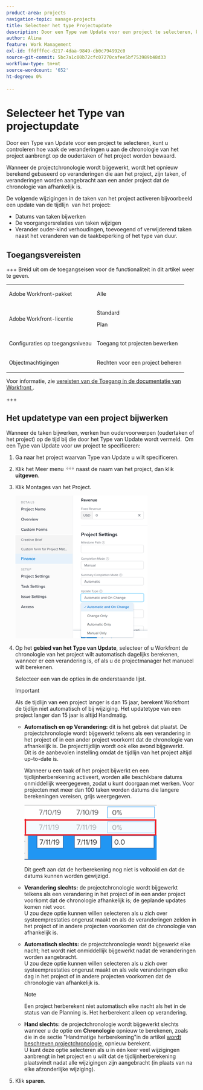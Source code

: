 ```yaml
---
product-area: projects
navigation-topic: manage-projects
title: Selecteer het type Projectupdate
description: Door een Type van Update voor een project te selecteren, kunt u controleren hoe vaak de veranderingen u aan de chronologie van het project aanbrengt op de oudertaken of het project worden bewaard.
author: Alina
feature: Work Management
exl-id: ffdfffec-d217-4daa-9849-cb0c794992c0
source-git-commit: 5bc7a1c00b72cfc07270cafee5bf753989b48d33
workflow-type: tm+mt
source-wordcount: '652'
ht-degree: 0%

---
```


# Selecteer het Type van projectupdate

Door een Type van Update voor een project te selecteren, kunt u controleren hoe vaak de veranderingen u aan de chronologie van het project aanbrengt op de oudertaken of het project worden bewaard.

Wanneer de projectchronologie wordt bijgewerkt, wordt het opnieuw berekend gebaseerd op veranderingen die aan het project, zijn taken, of veranderingen worden aangebracht aan een ander project dat de chronologie van afhankelijk is.

De volgende wijzigingen in de taken van het project activeren bijvoorbeeld een update van de tijdlijn  van het project:

* Datums van taken bijwerken
* De voorgangersrelaties van taken wijzigen
* Verander ouder-kind verhoudingen, toevoegend of verwijderend taken naast het veranderen van de taakbeperking of het type van duur.

## Toegangsvereisten

+++ Breid uit om de toegangseisen voor de functionaliteit in dit artikel weer te geven. 

<table style="table-layout:auto"> 
 <col> 
 <col> 
 <tbody> 
  <tr> 
   <td role="rowheader">Adobe Workfront-pakket</td> 
   <td> <p>Alle</p> </td> 
  </tr> 
  <tr> 
   <td role="rowheader">Adobe Workfront-licentie</td> 
   <td><p>Standard</p> 
   <p>Plan</p> </td> 
  </tr> 
  <tr> 
   <td role="rowheader">Configuraties op toegangsniveau</td> 
   <td> <p>Toegang tot projecten bewerken</p> </td> 
  </tr> 
  <tr> 
   <td role="rowheader">Objectmachtigingen</td> 
   <td> <p>Rechten voor een project beheren</p> </td> 
  </tr> 
 </tbody> 
</table>

Voor informatie, zie [&#x200B; vereisten van de Toegang in de documentatie van Workfront &#x200B;](/help/quicksilver/administration-and-setup/add-users/access-levels-and-object-permissions/access-level-requirements-in-documentation.md).

+++

## Het updatetype van een project bijwerken

Wanneer de taken bijwerken, werken hun oudervoorwerpen (oudertaken of het project) op de tijd bij die door het Type van Update wordt vermeld.  Om een Type van Update voor uw project te specificeren:

1. Ga naar het project waarvan Type van Update u wilt specificeren.
1. Klik het Meer menu ![&#x200B; Meer pictogram &#x200B;](assets/more-icon.png) naast de naam van het project, dan klik **uitgeven**.

1. Klik **&#x200B;**&#x200B;Montages van het Project **&#x200B;**.

   ![](assets/update-type-field-on-project-edit-box-nwe-350x378.png)

1. Op het **gebied van het Type van Update**, selecteer of u Workfront de chronologie van het project wilt automatisch dagelijks berekenen, wanneer er een verandering is, of als u de projectmanager het manueel wilt berekenen.

   Selecteer een van de opties in de onderstaande lijst. 

   >[!IMPORTANT]
   >
   >Als de tijdlijn van een project langer is dan 15 jaar, berekent Workfront de tijdlijn niet automatisch of bij wijziging. Het updatetype van een project langer dan 15 jaar is altijd Handmatig.

   * **Automatisch en op Verandering:** dit is het gebrek dat plaatst. De projectchronologie wordt bijgewerkt telkens als een verandering in het project of in een ander project voorkomt dat de chronologie van afhankelijk is. De projecttijdlijn wordt ook elke avond bijgewerkt. \
     Dit is de aanbevolen instelling omdat de tijdlijn van het project altijd up-to-date is.

     Wanneer u een taak of het project bijwerkt en een tijdlijnherberekening activeert, worden alle beschikbare datums onmiddellijk weergegeven, zodat u kunt doorgaan met werken. Voor projecten met meer dan 100 taken worden datums die langere berekeningen vereisen, grijs weergegeven.

     ![](assets/dates-dimmed-when-insline-editing-350x146.png)

     Dit geeft aan dat de herberekening nog niet is voltooid en dat de datums kunnen worden gewijzigd.

   * **Verandering slechts:** de projectchronologie wordt bijgewerkt telkens als een verandering in het project of in een ander project voorkomt dat de chronologie afhankelijk is; de geplande updates komen niet voor.\
     U zou deze optie kunnen willen selecteren als u zich over systeemprestaties ongerust maakt en als de veranderingen zelden in het project of in andere projecten voorkomen dat de chronologie van afhankelijk is.

   * **Automatisch slechts:** de projectchronologie wordt bijgewerkt elke nacht; het wordt niet onmiddellijk bijgewerkt nadat de veranderingen worden aangebracht.\
     U zou deze optie kunnen willen selecteren als u zich over systeemprestaties ongerust maakt en als vele veranderingen elke dag in het project of in andere projecten voorkomen dat de chronologie van afhankelijk is.

     >[!NOTE]
     >
     >Een project herberekent niet automatisch elke nacht als het in de status van de Planning is. Het herberekent alleen op verandering.

   * **Hand slechts:** de projectchronologie wordt bijgewerkt slechts wanneer u de optie om **Chronologie** opnieuw te berekenen, zoals die in de sectie &quot;Handmatige herberekening&quot;in de artikel [&#x200B; wordt beschreven projectchronologie &#x200B;](../../../manage-work/projects/manage-projects/recalculate-project-timeline.md) opnieuw berekent.\
     U kunt deze optie selecteren als u in één keer veel wijzigingen aanbrengt in het project en u wilt dat de tijdlijnherberekening plaatsvindt nadat alle wijzigingen zijn aangebracht (in plaats van na elke afzonderlijke wijziging).

1. Klik **sparen**.

